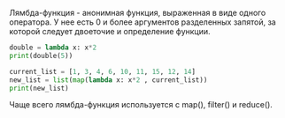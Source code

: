 Лямбда-функция - анонимная функция, выраженная в виде одного оператора. У нее есть 0 и более аргументов разделенных запятой, за которой следует двоеточие и определение функции.
```python
double = lambda x: x*2
print(double(5))

current_list = [1, 3, 4, 6, 10, 11, 15, 12, 14]
new_list = list(map(lambda x: x*2 , current_list))
print(new_list)
```
Чаще всего лямбда-функция используется с map(), filter() и reduce().
